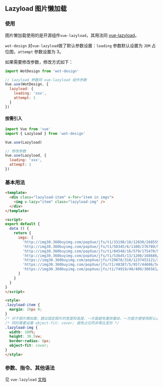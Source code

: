 ## Lazyload 图片懒加载

### 使用

图片懒加载使用的是开源组件`vue-lazyload`，其用法同 [vue-lazyload](https://github.com/hilongjw/vue-lazyload)。

`wot-design` 对`vue-lazyload`做了默认参数设置：`loading` 参数默认设置为 `JDM` 占位图，`attempt` 参数设置为 3。

如果需要修改参数，修改方式如下：

```javascript
import WotDesign from 'wot-design'

// lazyload 参数同 vue-lazyload 组件参数
Vue.use(WotDesign, {
  lazyload: {
    loading: 'xxx',
    attempt: 1
  }
})
```

#### 按需引入

```javascript
import Vue from 'vue'
import { Lazyload } from 'wot-design'

Vue.use(Lazyload)

// 修改参数
Vue.use(Lazyload, {
  loading: 'xxx',
  attempt: 1
})
```

### 基本用法

```html
<template>
  <div class="lazyload-item" v-for="item in imgs">
    <img v-lazy="item" class="lazyload-img" />
  </div>
</template>

<script>
export default {
  data () {
    return {
      imgs: [
        'http://img30.360buyimg.com/popXue/jfs/t1/33198/10/12030/268559/5ce7cc9fE1ce41ce7/8e87f20e4c0921de.jpg',
        'http://img30.360buyimg.com/popXue/jfs/t1/50345/6/1100/276789/5ceddedbE88081452/c7cbf2a916e95c89.jpg',
        'http://img30.360buyimg.com/popXue/jfs/t1/84548/16/579/175470/5cec8a91E5204c180/448fb602fab4f9e1.jpg',
        'http://img30.360buyimg.com/popXue/jfs/t1/53645/13/1208/168686/5cef2e9dEc4f71846/6650554817be5e76.jpg',
        'https://img30.360buyimg.com/popXue/jfs/t29878/318/1237453121/304417/d783a160/5cda606bNfef58100.jpg',
        'https://img30.360buyimg.com/popXue/jfs/t1/48387/5/957/44686/5ceb3fa7Ec141027d/fa71e81772b38d94.jpg',
        'https://img30.360buyimg.com/popXue/jfs/t1/74919/40/489/306561/5ceb8265E8ed3b685/d94ba1707abe2c42.png'
      ]
    }
  }
}
</script>

<style>
.lazyload-item {
  margin: 20px 0;
}
/* 对于图片懒加载，建议固定图片的宽度和高度，一方面避免重排重绘，一方面方便使用默认占位图 */
/* 同时需要设置 object-fit: cover; 避免占位符非等比变形 */
.lazyload-img {
  width: 100%;
  height: 36.5vw;
  border-radius: 8px;
  object-fit: cover;
}
</style>
```

### 参数、指令、其他语法

见 `vue-lazyload` [文档](https://github.com/hilongjw/vue-lazyload)